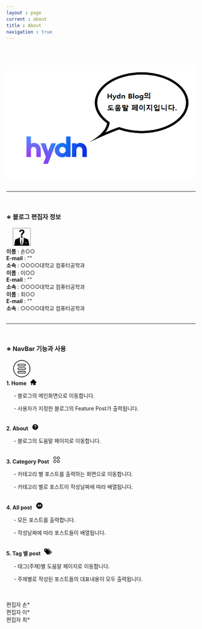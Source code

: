 ```yaml
---
layout : page
current : about
title : About
navigation : true
---
```


<html>
    <head> 
            <meta charset = 'utf-8'/>
            <link rel = "stylesheet" href="../css/about_style.css">
            <link rel = "stylesheet" href="../css/style.css">
    </head>
    <body>
        <br/><br/><br/>
        <div class = "introduction">
            <img src="../hydn_logo.png" width="500" height="300" alt="Hydn_Logo"> 
        </div>
        <br/><hr size = "3px"/><br/>
        <div class = "page_body">
            <h3>※ 블로그 편집자 정보</h3> 
            &nbsp; &nbsp;
            <img src="../help.png" width="50" height="50" alt="도움말">
        </div>
        <div class = "information">
            <div class = "editior"> 
                <strong>이름</strong> : 손○○ <br/> 
                <strong>E-mail</strong> : "" <br/> 
                <strong>소속</strong> : ○○○○대학교 컴퓨터공학과<br/> 
            </div>
            <div class = "editior"> 
                <strong>이름</strong> : 이○○ <br/> 
                <strong>E-mail</strong> : "" <br/> 
                <strong>소속</strong> : ○○○○대학교 컴퓨터공학과<br/> 
            </div>
            <div class = "editior"> 
                <strong>이름</strong> : 최○○ <br/> 
                <strong>E-mail</strong> : "" <br/> 
                <strong>소속</strong> : ○○○○대학교 컴퓨터공학과<br/> 
            </div>
        </div>
        <br/><hr size = "3px"/><br/>
        <div class = "page_body">
            <h3>※ NavBar 기능과 사용</h3>
            &nbsp; &nbsp;
            <img src="../menu.png" width="50" height="50" alt="메뉴">
        </div>
        <div class = "nav_bar">
            <div class = "nav"> 
                <strong>1. Home &nbsp; <img src="../home.png" width="16" height="16"> </strong>
                <p>&nbsp;&nbsp;&nbsp;&nbsp; - 블로그의 메인화면으로 이동합니다.</p>
                <p>&nbsp;&nbsp;&nbsp;&nbsp; - 사용자가 지정한 블로그의 Feature Post가 출력됩니다.</p>
            </div>
            <br/>
            <div class = "nav"> 
                <strong>2. About &nbsp; <img src="../help_icon.png" width="18" height="18"> </strong>
                <p>&nbsp;&nbsp;&nbsp;&nbsp; - 블로그의 도움말 페이지로 이동합니다.</p>
            </div>
            <br/>
            <div class = "nav"> 
                <strong>3. Category Post &nbsp; <img src="../category.png" width="20" height="20"> </strong>
                <p>&nbsp;&nbsp;&nbsp;&nbsp; - 카테고리 별 포스트를 출력하는 화면으로 이동합니다.</p>
                <p>&nbsp;&nbsp;&nbsp;&nbsp; - 카테고리 별로 포스트이 작성날짜에 따라 배열됩니다.</p>
            </div>
            <br/>
            <div class = "nav"> 
                <strong>4. All post &nbsp; <img src="../all.png" width="20" height="20"> </strong>
                <p>&nbsp;&nbsp;&nbsp;&nbsp; - 모든 포스트를 출력합니다.</p>
                <p>&nbsp;&nbsp;&nbsp;&nbsp; - 작성날짜에 따라 포스트들이 배열됩니다.</p>
            </div>
            <br/>
            <div class = "nav"> 
                <strong>5. Tag 별 post &nbsp; <img src="../tag.png" width="20" height="20"> </strong>
                <p>&nbsp;&nbsp;&nbsp;&nbsp; - 태그(주제)별 도움말 페이지로 이동합니다.</p>
                <p>&nbsp;&nbsp;&nbsp;&nbsp; - 주제별로 작성된 포스트들의 대표내용이 모두 출력됩니다.</p>
            </div>
        </div>
        <br/><br/>
        <div class = "editior"> 편집자 손* </div>
        <div class = "editior"> 편집자 이* </div>
        <div class = "editior"> 편집자 최* </div>
    </body>
</html>
